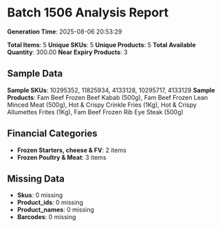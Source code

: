 # Batch 1506 Analysis Report

**Generation Time**: 2025-08-06 20:53:29

**Total Items**: 5
**Unique SKUs**: 5
**Unique Products**: 5
**Total Available Quantity**: 300.00
**Near Expiry Products**: 3

## Sample Data
**Sample SKUs**: 10295352, 11825934, 4133128, 10295717, 4133129
**Sample Products**: Fam Beef Frozen Beef Kabab (500g), Fam Beef Frozen Lean Minced Meat (500g), Hot & Crispy Crinkle Fries (1Kg), Hot & Crispy Allumettes Frites (1Kg), Fam Beef Frozen Rib Eye Steak (500g)

## Financial Categories
- **Frozen Starters, cheese & FV**: 2 items
- **Frozen Poultry & Meat**: 3 items

## Missing Data
- **Skus**: 0 missing
- **Product_ids**: 0 missing
- **Product_names**: 0 missing
- **Barcodes**: 0 missing
